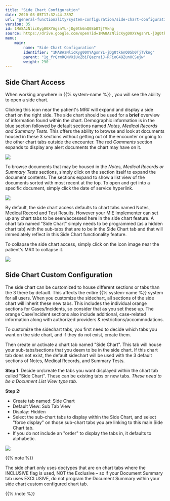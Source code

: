 ```yaml
---
title: "Side Chart Configuration"
date: 2020-03-05T17:32:44.289Z
url: "general-functionality/system-configuration/side-chart-configuration.html"
version: 35
id: 1MA8AzNlicKyg00XYAgsnYL-jDg0tk6nQ0Sb0TjTVkng
source: https://drive.google.com/open?id=1MA8AzNlicKyg00XYAgsnYL-jDg0tk6nQ0Sb0TjTVkng
menu:
    main:
        name: "Side Chart Configuration"
        identifier: "1MA8AzNlicKyg00XYAgsnYL-jDg0tk6nQ0Sb0TjTVkng"
        parent: "1g_frQrmRQNVXiUxZbiFQazraiJ-RFioG49ZunOCSejw"
        weight: 290
---
```

## Side Chart Access

When working anywhere in {{% system-name %}} , you will see the ability to open a side chart.

Clicking this icon near the patient's MR# will expand and display a side chart on the right side. The side chart should be used for a **brief** overview of information found within the chart. Demographic information is in the blue section followed by default sections named *Notes, Medical Records and Summary Tests*. This offers the ability to browse and look at documents housed in these 3 sections without getting out of the encounter or going to the other chart tabs outside the encounter. The red *Comments* section expands to display any alert documents the chart may have on it.

![](../../external_files/6705069e69f0ecde5bfb7ca4a5c39439.png)

To browse documents that may be housed in the *Notes, Medical Records or Summary Tests* sections, simply click on the section itself to expand the document contents. The sections expand to show a list view of the documents sorted with most recent at the top. To open and get into a specific document, simply click the date of service hyperlink.

![](../../external_files/5f17d91988fce94dcb19cf2a32fc9f9a.png)

By default, the side chart access defaults to chart tabs named Notes, Medical Record and Test Results. However your MIE Implementer can set up any chart tabs to be seen/accessed here in the side chart feature. A chart tab named "Side Chart" simply needs to be programmed (as a hidden chart tab) with the sub-tabs that are to be in the Side Chart tab and that will immediately reflect in this Side Chart functionality feature.



To collapse the side chart access, simply click on the icon image near the patient's MR# to collapse it.

![](../../external_files/ef1cc56f4a978ae59716b608a90bc00c.png)

## Side Chart Custom Configuration

The side chart can be customized to house different sections or tabs than the 3 there by default. This affects the entire {{% system-name %}} system for all users. When you customize the sidechart, all sections of the side chart will inherit these new tabs. This includes the individual orange sections for Cases/Incidents, so consider that as you set these up. The orange Case/Incident sections also include additional, case-related information along with authorized providers & restrictions/accommodations.



To customize the sidechart tabs, you first need to decide which tabs you want on the side chart, and if they do not exist, create them.



Then create or activate a chart tab named "Side Chart". This tab will house your sub-tabs/sections that you deem to be in the side chart. If this chart tab does not exist, the default sidechart will be used with the 3 default sections of Notes, Medical Records, and Summary Tests.



**Step 1**: Decide on/create the tabs you want displayed within the chart tab called "Side Chart". These can be existing tabs or new tabs. *These need to be a Document List View type tab.*

**Step 2:**

* Create tab named: Side Chart
* Default View: Sub Tab View
* Display: Hidden
* Select the sub-chart tabs to display within the Side Chart, and select "force display" on those sub-chart tabs you are linking to this main Side Chart tab.
* If you do not include an "order" to display the tabs in, it defaults to alphabetic.

![](../../external_files/bc28212d569c5df4b93c8bd18c4d1537.png)

{{% note %}}

The side chart only uses doctypes that are on chart tabs where the INCLUSIVE flag is used, NOT the Exclusive – so if your Document Summary tab uses EXCLUSIVE, do not program the Document Summary within your side chart custom configured chart tab.

{{% /note %}}


